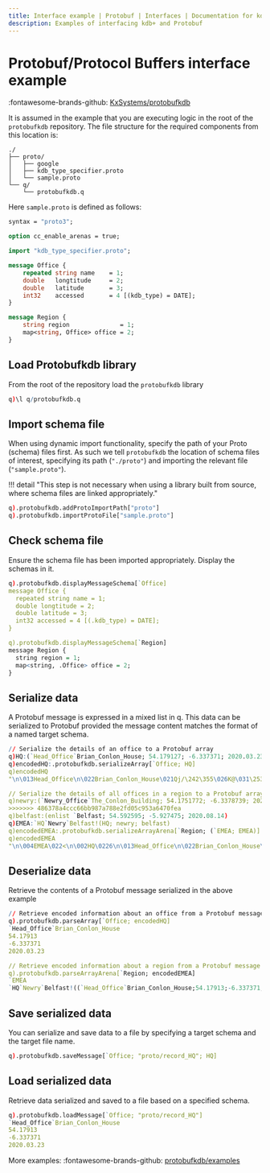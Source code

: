 ```yaml
---
title: Interface example | Protobuf | Interfaces | Documentation for kdb+ and q
description: Examples of interfacing kdb+ and Protobuf
---
```

# Protobuf/Protocol Buffers interface example

:fontawesome-brands-github:
[KxSystems/protobufkdb](https://github.com/KxSystems/protobufkdb)

It is assumed in the example that you are executing logic in the root of the `protobufkdb` repository. The file structure for the required components from this location is:
 
```treeview
./
├── proto/
│   ├── google
│   ├── kdb_type_specifier.proto
│   └── sample.proto
└── q/
    └── protobufkdb.q
```

Here `sample.proto` is defined as follows:

```protobuf
syntax = "proto3";

option cc_enable_arenas = true;

import "kdb_type_specifier.proto";

message Office {
    repeated string name    = 1;
    double   longtitude     = 2;
    double   latitude       = 3;
    int32    accessed       = 4 [(kdb_type) = DATE];
}

message Region {
    string region              = 1;
    map<string, Office> office = 2; 
}
```

## Load Protobufkdb library

From the root of the repository load the `protobufkdb` library

```q
q)\l q/protobufkdb.q
```

## Import schema file

When using dynamic import functionality, specify the path of your Proto (schema) files first. As such we tell `protobufkdb` the location of schema files of interest, specifying its path (`"./proto"`) and importing the relevant file (`"sample.proto"`).

!!! detail "This step is not necessary when using a library built from source, where schema files are linked appropriately."

```q
q).protobufkdb.addProtoImportPath["proto"]
q).protobufkdb.importProtoFile["sample.proto"]
```

## Check schema file

Ensure the schema file has been imported appropriately. 
Display the schemas in it.

```q
q).protobufkdb.displayMessageSchema[`Office]
message Office {
  repeated string name = 1;
  double longtitude = 2;
  double latitude = 3;
  int32 accessed = 4 [(.kdb_type) = DATE];
}

q).protobufkdb.displayMessageSchema[`Region]
message Region {
  string region = 1;
  map<string, .Office> office = 2;
}

```

## Serialize data

A Protobuf message is expressed in a mixed list in q. This data can be serialized to Protobuf provided the message content matches the format of a named target schema.

```q
// Serialize the details of an office to a Protobuf array
q)HQ:(`Head_Office`Brian_Conlon_House; 54.179127; -6.337371; 2020.03.23)
q)encodedHQ:.protobufkdb.serializeArray[`Office; HQ]
q)encodedHQ
"\n\013Head_Office\n\022Brian_Conlon_House\021Qj/\242\355\026K@\031\253y\216\..

// Serialize the details of all offices in a region to a Protobuf array using Arenas
q)newry:(`Newry_Office`The_Conlon_Building; 54.1751772; -6.3378739; 2020.08.14)
>>>>>>> 486378a4ccc66bb987a788e2fd05c953a6470fea
q)belfast:(enlist `Belfast; 54.592595; -5.927475; 2020.08.14)
q)EMEA:`HQ`Newry`Belfast!(HQ; newry; belfast)
q)encodedEMEA:.protobufkdb.serializeArrayArena[`Region; (`EMEA; EMEA)]
q)encodedEMEA
"\n\004EMEA\022<\n\002HQ\0226\n\013Head_Office\n\022Brian_Conlon_House\021Qj/..
```

## Deserialize data

Retrieve the contents of a Protobuf message serialized in the above example

```q
// Retrieve encoded information about an office from a Protobuf message
q).protobufkdb.parseArray[`Office; encodedHQ]
`Head_Office`Brian_Conlon_House
54.17913
-6.337371
2020.03.23

// Retrieve encoded information about a region from a Protobuf message using Arenas
q).protobufkdb.parseArrayArena[`Region; encodedEMEA]
`EMEA
`HQ`Newry`Belfast!((`Head_Office`Brian_Conlon_House;54.17913;-6.337371;2020.0..
```


## Save serialized data

You can serialize and save data to a file by specifying a target schema and the target file name.

```q
q).protobufkdb.saveMessage[`Office; "proto/record_HQ"; HQ]
```


## Load serialized data

Retrieve data serialized and saved to a file based on a specified schema.

```q
q).protobufkdb.loadMessage[`Office; "proto/record_HQ"]
`Head_Office`Brian_Conlon_House
54.17913
-6.337371
2020.03.23
```


More examples:
:fontawesome-brands-github: 
[protobufkdb/examples](https://github.com/KxSystems/protobufkdb/tree/master/examples)


